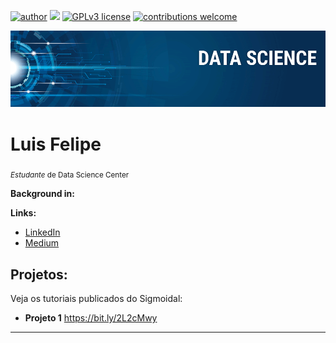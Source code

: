 [![author](https://img.shields.io/badge/author-carlosfab-red.svg)](https://www.linkedin.com/in/carlosfab) [![](https://img.shields.io/badge/python-3.7+-blue.svg)](https://www.python.org/downloads/release/python-365/) [![GPLv3 license](https://img.shields.io/badge/License-GPLv3-blue.svg)](http://perso.crans.org/besson/LICENSE.html) [![contributions welcome](https://img.shields.io/badge/contributions-welcome-brightgreen.svg?style=flat)](https://github.com/carlosfab/data_science/issues)

<p align="center">
  <img src="banner.png" >
</p>

# Luis Felipe
<sub>*Estudante* de Data Science Center</sub>



**Background in:** 

**Links:**

* [LinkedIn](https://www.linkedin.com/in/luisfelipe-lfbds)
* [Medium](https://www.medium.com)


## Projetos:
Veja os tutoriais publicados do Sigmoidal:

* **Projeto 1** https://bit.ly/2L2cMwy


---


